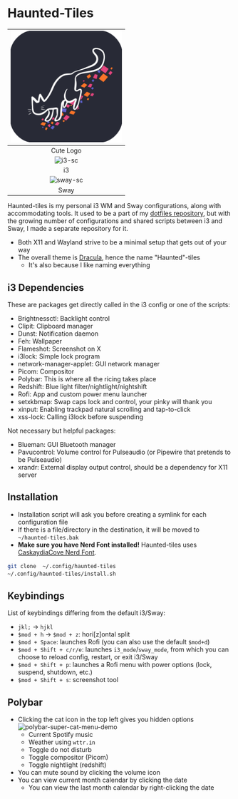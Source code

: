 # Haunted-Tiles

| <img src="./assets/haunted-tiles-logo.png" width="250" alt="Haunted Tiles logo"> |
|:--:|
| Cute Logo |
| ![i3-sc](./assets/i3-sc.png) |
| i3 |
| ![sway-sc]() |
| Sway |


Haunted-tiles is my personal i3 WM and Sway configurations, along with accommodating tools.
It used to be a part of my [dotfiles repository](https://github.com/theopn/dotfile), but with the growing number of configurations and shared scripts between i3 and Sway, I made a separate repository for it.

- Both X11 and Wayland strive to be a minimal setup that gets out of your way
- The overall theme is [Dracula](https://draculatheme.com/contribute), hence the name "Haunted"-tiles
    - It's also because I like naming everything

## i3 Dependencies

These are packages get directly called in the i3 config or one of the scripts:

- Brightnessctl: Backlight control
- Clipit: Clipboard manager
- Dunst: Notification daemon
- Feh: Wallpaper
- Flameshot: Screenshot on X
- i3lock: Simple lock program
- network-manager-applet: GUI network manager
- Picom: Compositor
- Polybar: This is where all the ricing takes place
- Redshift: Blue light filter/nightlight/nightshift
- Rofi: App and custom power menu launcher
- setxkbmap: Swap caps lock and control, your pinky will thank you
- xinput: Enabling trackpad natural scrolling and tap-to-click
- xss-lock: Calling i3lock before suspending

Not necessary but helpful packages:

- Blueman: GUI Bluetooth manager
- Pavucontrol: Volume control for Pulseaudio (or Pipewire that pretends to be Pulseaudio)
- xrandr: External display output control, should be a dependency for X11 server

## Installation

- Installation script will ask you before creating a symlink for each configuration file
- If there is a file/directory in the destination, it will be moved to `~/haunted-tiles.bak`
- **Make sure you have Nerd Font installed!**
    Haunted-tiles uses [CaskaydiaCove Nerd Font](https://www.nerdfonts.com/font-downloads).

```bash
git clone  ~/.config/haunted-tiles
~/.config/haunted-tiles/install.sh
```

## Keybindings

List of keybindings differing from the default i3/Sway:

- `jkl;` -> `hjkl`
- `$mod + h` -> `$mod + z`: hori[z]ontal split
- `$mod + Space`: launches Rofi (you can also use the default `$mod+d`)
- `$mod + Shift + c/r/e`: launches `i3_mode`/`sway_mode`, from which you can choose to reload config, restart, or exit i3/Sway
- `$mod + Shift + p`: launches a Rofi menu with power options (lock, suspend, shutdown, etc.)
- `$mod + Shift + s`: screenshot tool

## Polybar

- Clicking the cat icon in the top left gives you hidden options
    ![polybar-super-cat-menu-demo](./assets/polybar-super-cat-menu-demo.png)
    - Current Spotify music
    - Weather using `wttr.in`
    - Toggle do not disturb
    - Toggle compositor (Picom)
    - Toggle nightlight (redshift)
- You can mute sound by clicking the volume icon
- You can view current month calendar by clicking the date
    - You can view the last month calendar by right-clicking the date

